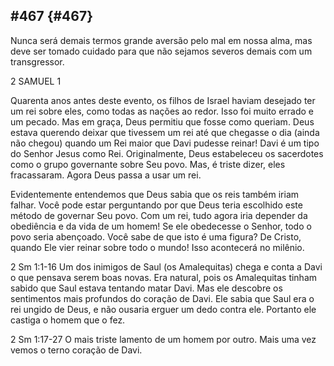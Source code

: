 ## #467 {#467}

Nunca será demais termos grande aversão pelo mal em nossa alma, mas deve ser tomado cuidado para que não sejamos severos demais com um transgressor.

2 SAMUEL 1

Quarenta anos antes deste evento, os filhos de Israel haviam desejado ter um rei sobre eles, como todas as nações ao redor. Isso foi muito errado e um pecado. Mas em graça, Deus permitiu que fosse como queriam. Deus estava querendo deixar que tivessem um rei até que chegasse o dia (ainda não chegou) quando um Rei maior que Davi pudesse reinar! Davi é um tipo do Senhor Jesus como Rei. Originalmente, Deus estabeleceu os sacerdotes como o grupo governante sobre Seu povo. Mas, é triste dizer, eles fracassaram. Agora Deus passa a usar um rei.

Evidentemente entendemos que Deus sabia que os reis também iriam falhar. Você pode estar perguntando por que Deus teria escolhido este método de governar Seu povo. Com um rei, tudo agora iria depender da obediência e da vida de um homem! Se ele obedecesse o Senhor, todo o povo seria abençoado. Você sabe de que isto é uma figura? De Cristo, quando Ele vier reinar sobre todo o mundo! Isso acontecerá no milênio.

2 Sm 1:1-16 Um dos inimigos de Saul (os Amalequitas) chega e conta a Davi o que pensava serem boas novas. Era natural, pois os Amalequitas tinham sabido que Saul estava tentando matar Davi. Mas ele descobre os sentimentos mais profundos do coração de Davi. Ele sabia que Saul era o rei ungido de Deus, e não ousaria erguer um dedo contra ele. Portanto ele castiga o homem que o fez.

2 Sm 1:17-27 O mais triste lamento de um homem por outro. Mais uma vez vemos o terno coração de Davi.